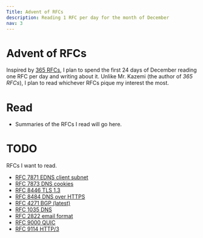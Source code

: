 ```yaml
---
Title: Advent of RFCs
description: Reading 1 RFC per day for the month of December
nav: 3
---
```


# Advent of RFCs

Inspired by [365 RFCs](https://write.as/365-rfcs/), I plan to spend the first 24 days of December reading one RFC per day and writing about it. Unlike Mr. Kazemi (the author of _365 RFCs_), I plan to read whichever RFCs pique my interest the most.

# Read

- Summaries of the RFCs I read will go here.

# TODO

RFCs I want to read.

- [RFC 7871 EDNS client subnet](https://datatracker.ietf.org/doc/html/rfc7871)
- [RFC 7873 DNS cookies](https://datatracker.ietf.org/doc/html/rfc7873)
- [RFC 8446 TLS 1.3](https://datatracker.ietf.org/doc/html/rfc8446)
- [RFC 8484 DNS over HTTPS](https://datatracker.ietf.org/doc/html/rfc8484)
- [RFC 4271 BGP (latest)](https://datatracker.ietf.org/doc/html/rfc4271)
- [RFC 1035 DNS](https://datatracker.ietf.org/doc/html/rfc1035)
- [RFC 2822 email format](https://datatracker.ietf.org/doc/html/rfc2822)
- [RFC 9000 QUIC](https://datatracker.ietf.org/doc/html/rfc9000)
- [RFC 9114 HTTP/3](https://datatracker.ietf.org/doc/html/rfc9114)
